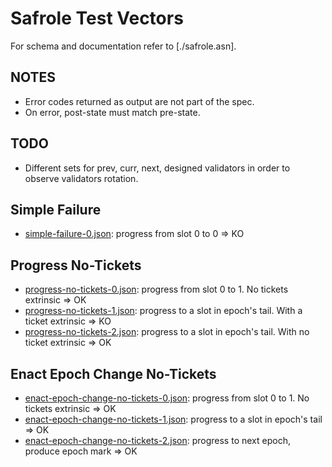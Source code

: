# Safrole Test Vectors

For schema and documentation refer to [./safrole.asn].

## NOTES

- Error codes returned as output are not part of the spec.
- On error, post-state must match pre-state.

## TODO

- Different sets for prev, curr, next, designed validators in order to observe validators rotation.


## Simple Failure

- [simple-failure-0.json](simple-failure-0.json): progress from slot 0 to 0 => KO

## Progress No-Tickets

- [progress-no-tickets-0.json](progress-no-tickets-0.json): progress from slot 0 to 1. No tickets extrinsic => OK
- [progress-no-tickets-1.json](progress-no-tickets-1.json): progress to a slot in epoch's tail. With a ticket extrinsic => KO
- [progress-no-tickets-2.json](progress-no-tickets-2.json): progress to a slot in epoch's tail. With no ticket extrinsic => OK

## Enact Epoch Change No-Tickets

- [enact-epoch-change-no-tickets-0.json](enact-epoch-change-no-tickets-0.json): progress from slot 0 to 1. No tickets extrinsic => OK
- [enact-epoch-change-no-tickets-1.json](enact-epoch-change-no-tickets-1.json): progress to a slot in epoch's tail => OK
- [enact-epoch-change-no-tickets-2.json](enact-epoch-change-no-tickets-2.json): progress to next epoch, produce epoch mark => OK
